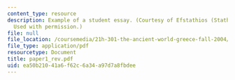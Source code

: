 ```yaml
---
content_type: resource
description: Example of a student essay. (Courtesy of Efstathios (Stathis) Metsovitis.
  Used with permission.)
file: null
file_location: /coursemedia/21h-301-the-ancient-world-greece-fall-2004/ea50b21041a6f62c6a34a97d7a8fbdee_paper1_rev.pdf
file_type: application/pdf
resourcetype: Document
title: paper1_rev.pdf
uid: ea50b210-41a6-f62c-6a34-a97d7a8fbdee
---
```

